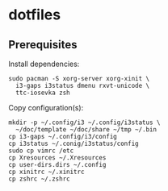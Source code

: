 # dotfiles

## Prerequisites
Install dependencies:
```
sudo pacman -S xorg-server xorg-xinit \
  i3-gaps i3status dmenu rxvt-unicode \
  ttc-iosevka zsh
```
Copy configuration(s):
```
mkdir -p ~/.config/i3 ~/.config/i3status \
  ~/doc/template ~/doc/share ~/tmp ~/.bin
cp i3-gaps ~/.config/i3/config
cp i3status ~/.conig/i3status/config
sudo cp vimrc /etc
cp Xresources ~/.Xresources
cp user-dirs.dirs ~/.config
cp xinitrc ~/.xinitrc
cp zshrc ~/.zshrc
```
